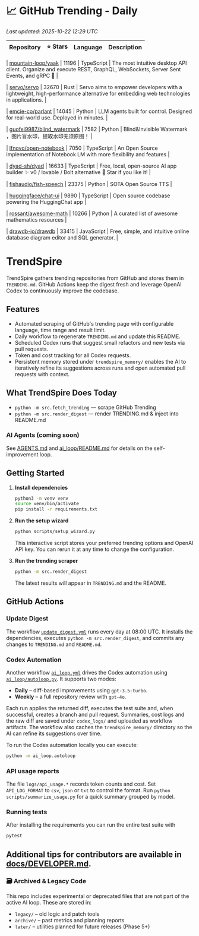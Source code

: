 <!-- TRENDING_START -->
# 📈 GitHub Trending - Daily

_Last updated: 2025-10-22 12:29 UTC_

| Repository | ⭐ Stars | Language | Description |
|------------|--------:|----------|-------------|

| [mountain-loop/yaak](https://github.com/mountain-loop/yaak) | 11196 | TypeScript | The most intuitive desktop API client. Organize and execute REST, GraphQL, WebSockets, Server Sent Events, and gRPC 🦬 |

| [servo/servo](https://github.com/servo/servo) | 32670 | Rust | Servo aims to empower developers with a lightweight, high-performance alternative for embedding web technologies in applications. |

| [emcie-co/parlant](https://github.com/emcie-co/parlant) | 14045 | Python | LLM agents built for control. Designed for real-world use. Deployed in minutes. |

| [guofei9987/blind_watermark](https://github.com/guofei9987/blind_watermark) | 7582 | Python | Blind&Invisible Watermark ，图片盲水印，提取水印无须原图！ |

| [lfnovo/open-notebook](https://github.com/lfnovo/open-notebook) | 7050 | TypeScript | An Open Source implementation of Notebook LM with more flexibility and features |

| [dyad-sh/dyad](https://github.com/dyad-sh/dyad) | 16633 | TypeScript | Free, local, open-source AI app builder ✨ v0 / lovable / Bolt alternative 🌟 Star if you like it! |

| [fishaudio/fish-speech](https://github.com/fishaudio/fish-speech) | 23375 | Python | SOTA Open Source TTS |

| [huggingface/chat-ui](https://github.com/huggingface/chat-ui) | 9890 | TypeScript | Open source codebase powering the HuggingChat app |

| [rossant/awesome-math](https://github.com/rossant/awesome-math) | 10266 | Python | A curated list of awesome mathematics resources |

| [drawdb-io/drawdb](https://github.com/drawdb-io/drawdb) | 33415 | JavaScript | Free, simple, and intuitive online database diagram editor and SQL generator. |
<!-- TRENDING_END -->

# TrendSpire

TrendSpire gathers trending repositories from GitHub and stores them in `TRENDING.md`. GitHub Actions keep the digest fresh and leverage OpenAI Codex to continuously improve the codebase.

## Features

- Automated scraping of GitHub's trending page with configurable language, time range and result limit.
- Daily workflow to regenerate `TRENDING.md` and update this README.
- Scheduled Codex runs that suggest small refactors and new tests via pull requests.
- Token and cost tracking for all Codex requests.
- Persistent memory stored under `trendspire_memory/` enables the AI to
  iteratively refine its suggestions across runs and open automated pull
  requests with context.

## What TrendSpire Does Today

- `python -m src.fetch_trending` — scrape GitHub Trending
- `python -m src.render_digest` — render TRENDING.md & inject into README.md

### AI Agents (coming soon)
See [AGENTS.md](./AGENTS.md) and [ai_loop/README.md](./ai_loop/README.md) for details on the self-improvement loop.

## Getting Started

1. **Install dependencies**
   ```bash
   python3 -m venv venv
   source venv/bin/activate
   pip install -r requirements.txt
   ```

2. **Run the setup wizard**
   ```bash
   python scripts/setup_wizard.py
   ```
   This interactive script stores your preferred trending options and OpenAI API key.
   You can rerun it at any time to change the configuration.

3. **Run the trending scraper**
   ```bash
   python -m src.render_digest
   ```
   The latest results will appear in `TRENDING.md` and the README.


## GitHub Actions

### Update Digest

The workflow [`update_digest.yml`](.github/workflows/update_digest.yml) runs every day at 08:00 UTC. It installs the dependencies, executes `python -m src.render_digest`, and commits any changes to `TRENDING.md` and `README.md`.

### Codex Automation

Another workflow [`ai_loop.yml`](.github/workflows/ai_loop.yml) drives the Codex automation using [`ai_loop/autoloop.py`](ai_loop/autoloop.py). It supports two modes:

- **Daily** – diff-based improvements using `gpt-3.5-turbo`.
- **Weekly** – a full repository review with `gpt-4o`.

Each run applies the returned diff, executes the test suite and, when successful, creates a branch and pull request. Summaries, cost logs and the raw diff are saved under `codex_logs/` and uploaded as workflow artifacts. The workflow also caches the `trendspire_memory/` directory so the AI can refine its suggestions over time.

To run the Codex automation locally you can execute:

```bash
python -m ai_loop.autoloop
```

### API usage reports

The file `logs/api_usage.*` records token counts and cost. Set `API_LOG_FORMAT`
to `csv`, `json` or `txt` to control the format. Run `python
scripts/summarize_usage.py` for a quick summary grouped by model.

### Running tests

After installing the requirements you can run the entire test suite with

```bash
pytest
```

Additional tips for contributors are available in
[docs/DEVELOPER.md](docs/DEVELOPER.md).
---

### 🗃 Archived & Legacy Code

This repo includes experimental or deprecated files that are not part of the active AI loop. These are stored in:

- `legacy/` – old logic and patch tools
- `archive/` – past metrics and planning reports
- `later/` – utilities planned for future releases (Phase 5+)
